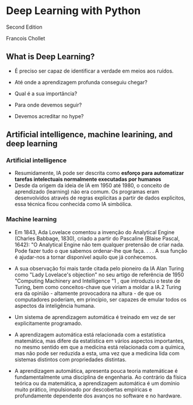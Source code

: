 # Deep Learning with Python

Second Edition

Francois Chollet

## What is Deep Learning?

- É preciso ser capaz de identificar a verdade em meios aos ruídos.

- Até onde a aprendizagem profunda conseguiu chegar?
- Qual é a sua importância?
- Para onde devemos seguir?
- Devemos acreditar no hype?

## Artificial intelligence, machine learining, and deep learning

### Artificial intelligence

- Resumidamente, IA pode ser descrita como **esforço para automatizar tarefas intelectuais normalmente executadas por humanos**
- Desde da origem da ideia de IA em 1950 até 1980, o conceito de aprendizado (learning) não era comum. Os programas eram desenvolvidos através de regras explicitas a partir de dados explicitos, essa técnica ficou conhecida como IA simbólica.

### Machine learning

- Em 1843, Ada Lovelace comentou a invenção do Analytical Engine (Charles Babbage, 1830), criado a partir do Pascaline (Blaise Pascal, 1642): "O Analytical Engine não tem qualquer pretensão de criar nada. Pode fazer tudo o que sabemos ordenar-lhe que faça. . . . A sua função é ajudar-nos a tornar disponível aquilo que já conhecemos.

-  A sua observação foi mais tarde citada pelo pioneiro da IA Alan Turing como "Lady Lovelace's objection" no seu artigo de referência de 1950 "Computing Machinery and Intelligence "1 , que introduziu o teste de Turing, bem como conceitos-chave que viriam a moldar a IA.2 Turing era da opinião - altamente provocadora na altura - de que os computadores poderiam, em princípio, ser capazes de emular todos os aspectos da inteligência humana.

- Um sistema de aprendizagem automática é treinado em vez de ser explicitamente programado.

- A aprendizagem automática está relacionada com a estatística matemática, mas difere da estatística em vários aspectos importantes, no mesmo sentido em que a medicina está relacionada com a química, mas não pode ser reduzida a esta, uma vez que a medicina lida com sistemas distintos com propriedades distintas.

- A aprendizagem automática, apresenta pouca teoria matemáticae é fundamentalmente uma disciplina de engenharia. Ao contrário da física teórica ou da matemática, a aprendizagem automática é um domínio muito prático, impulsionado por descobertas empíricas e profundamente dependente dos avanços no software e no hardware.


